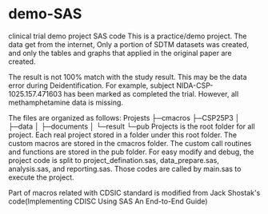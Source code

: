 # demo-SAS
clinical trial demo project SAS code
This is a practice/demo project. The data get from the internet, Only a portion of SDTM datasets was created, and only the tables and graphs that applied in the original paper are created.

The result is not 100% match with the study result. This may be the data error during Deidentification. For example, subject NIDA-CSP-1025.157.471603 has been marked as completed the trial. However,  all methamphetamine data is missing.

The files are organized as follows:
Projests
├─cmacros
├─CSP25P3
│  ├─data
│  ├─documents
│  └─result
└─pub
Projects is the root folder for all project. Each real project stored in a folder under this root folder.
The custom macros are stored in the cmacros folder.
The custom call routines and functions are stored in the pub folder.
For easy modify and debug, the project code is split to project_defination.sas, data_prepare.sas, analysis.sas, and reporting.sas. Those codes are called by main.sas to execute the project.	

Part of macros related with CDSIC standard is modified from Jack Shostak's code(Implementing CDISC Using SAS An End-to-End Guide)

